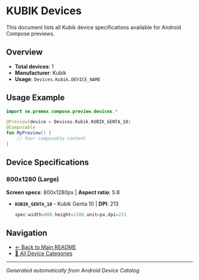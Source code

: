 # KUBIK Devices

This document lists all Kubik device specifications available for Android Compose previews.

## Overview

- **Total devices**: 1
- **Manufacturer**: Kubik
- **Usage**: `Devices.Kubik.DEVICE_NAME`

## Usage Example

```kotlin
import se.premex.compose.preview.devices.*

@Preview(device = Devices.Kubik.KUBIK_GENTA_10)
@Composable
fun MyPreview() {
    // Your composable content
}
```

## Device Specifications

### 800x1280 (Large)

**Screen specs**: 800x1280px | **Aspect ratio**: 5:8

- **`KUBIK_GENTA_10`** - Kubik Genta 10 | **DPI**: 213
  ```kotlin
  spec:width=800,height=1280,unit=px,dpi=213
  ```

## Navigation

- [← Back to Main README](../../README.md)
- [📱 All Device Categories](../README.md)

---
*Generated automatically from Android Device Catalog*
